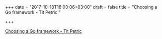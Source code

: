 +++
date = "2017-10-18T16:00:06+03:00"
draft = false
title = "Choosing a Go framework - Tit Petric  "

+++

<p><a href="https://scene-si.org/2017/10/18/choosing-a-go-framework/">Choosing a Go framework - Tit Petric  </a></p>
